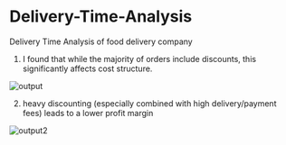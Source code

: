 # Delivery-Time-Analysis
Delivery Time Analysis of food delivery company


1. I found that while the majority of orders include discounts, this significantly affects cost structure.

![output](https://github.com/user-attachments/assets/cbab7eba-f7e0-4550-b80a-2202a48c43aa)

2. heavy discounting (especially combined with high delivery/payment fees) leads to a lower profit margin

![output2](https://github.com/user-attachments/assets/7bce0368-7466-49aa-ad83-4aac976e75e7)
